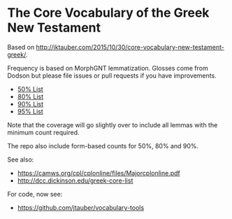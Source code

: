 # The Core Vocabulary of the Greek New Testament

Based on <http://jktauber.com/2015/10/30/core-vocabulary-new-testament-greek/>.

Frequency is based on MorphGNT lemmatization. Glosses come from Dodson but
please file issues or pull requests if you have improvements.

* [50% List](https://raw.githubusercontent.com/RubenAllenspach/core-gnt-vocab/master/lemma_50.txt)
* [80% List](https://raw.githubusercontent.com/RubenAllenspach/core-gnt-vocab/master/lemma_80.txt)
* [90% List](https://raw.githubusercontent.com/RubenAllenspach/core-gnt-vocab/master/lemma_90.txt)
* [95% List](https://raw.githubusercontent.com/RubenAllenspach/core-gnt-vocab/master/lemma_95.txt)

Note that the coverage will go slightly over to include all lemmas with the minimum count required.

The repo also include form-based counts for 50%, 80% and 90%.

See also:

* https://camws.org/cpl/cplonline/files/Majorcplonline.pdf
* http://dcc.dickinson.edu/greek-core-list

For code, now see:

* https://github.com/jtauber/vocabulary-tools
